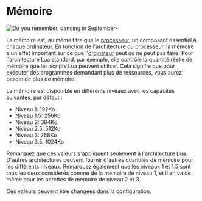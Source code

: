# Mémoire

![Do you remember, dancing in September~](oredict:oc:ram1)

La mémoire est, au même titre que le [processeur](cpu1.md), un composant essentiel à chaque [ordinateur](../general/computer.md). En fonction de l'architecture du [processeur](cpu1.md), la mémoire a un effet important sur ce que l'[ordinateur](../general/computer.md) peut ou ne peut pas faire. Pour l'architecture Lua standard, par exemple, elle contrôle la quantité réelle de mémoire que les scripts Lua peuvent utiliser. Cela signifie que pour exécuter des programmes demandant plus de ressources, vous aurez besoin de plus de mémoire.

La mémoire est disponible en différents niveaux avec les capacités suivantes, par défaut :
- Niveau 1: 192Ko
- Niveau 1.5: 256Ko
- Niveau 2: 384Ko
- Niveau 2.5: 512Ko
- Niveau 3: 768Ko
- Niveau 3.5: 1024Ko

Remarquez que ces valeurs s'appliquent seulement à l'architecture Lua. D'autres architectures peuvent fournir d'autres quantités de mémoire pour les différents niveaux. Remarquez également que les niveaux 1 et 1.5 sont tous les deux considérés comme de la mémoire de niveau 1, et il en va de même pour les barettes de mémoire de niveau 2 et 3.

Ces valeurs peuvent être changées dans la configuration.
